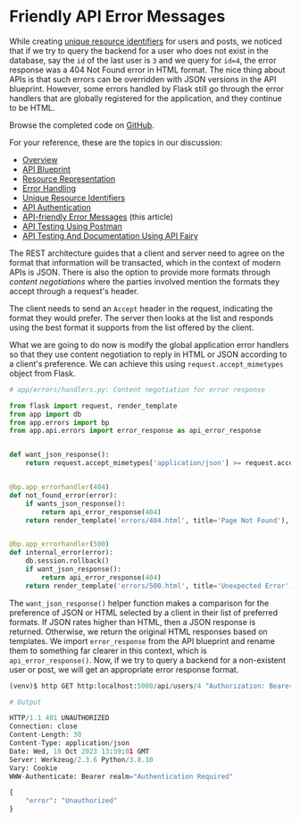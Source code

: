 # Friendly API Error Messages

While creating [unique resource identifiers](/api_flask/04_unique_resource_identifiers.md#retrieve-a-user-and-a-post) for users and posts, we noticed that if we try to query the backend for a user who does not exist in the database, say the `id` of the last user is `3` and we query for `id=4`, the error response was a 404 Not Found error in HTML format. The nice thing about APIs is that such errors can be overridden with JSON versions in the API blueprint. However, some errors handled by Flask still go through the error handlers that are globally registered for the application, and they continue to be HTML.

Browse the completed code on [GitHub](https://github.com/GitauHarrison/api_in_flask/tree/v8.0.0-api-friendly-error-response).

For your reference, these are the topics in our discussion:

- [Overview](00_overview.md)
- [API Blueprint](01_api_blueprint.md)
- [Resource Representation](02_resource_representation.md)
- [Error Handling](03_error_handling.md)
- [Unique Resource Identifiers](04_unique_resource_identifiers.md)
- [API Authentication](05_api_authentication.md)
- [API-friendly Error Messages](06_api_friendly_error_messages.md) (this article)
- [API Testing Using Postman](07_api_testing_postman.md)
- [API Testing And Documentation Using API Fairy](08_api_testing_documentation_using_api_fairy.md)


The REST architecture guides that a client and server need to agree on the format that information will be transacted, which in the context of modern APIs is JSON. There is also the option to provide more formats through _content negotiations_ where the parties involved mention the formats they accept through a request's header.

The client needs to send an `Accept` header in the request, indicating the format they would prefer. The server then looks at the list and responds using the best format it supports from the list offered by the client.

What we are going to do now is modify the global application error handlers so that they use content negotiation to reply in HTML or JSON according to a client's preference. We can achieve this using `request.accept_mimetypes` object from Flask.

```python
# app/errors/handlers.py: Content negotiation for error response

from flask import request, render_template
from app import db
from app.errors import bp
from app.api.errors import error_response as api_error_response


def want_json_response():
    return request.accept_mimetypes['application/json'] >= request.accept_mimetypes['text/html']


@bp.app_errorhandler(404)
def not_found_error(error):
    if wants_json_response():
        return api_error_response(404)
    return render_template('errors/404.html', title='Page Not Found'), 404


@bp.app_errorhandler(500)
def internal_error(error):
    db.session.rollback()
    if want_json_response():
        return api_error_response(404)
    return render_template('errors/500.html', title='Unexpected Error'), 500

```

The `want_json_response()` helper function makes a comparison for the preference of JSON or HTML selected by a client in their list of preferred formats. If JSON rates higher than HTML, then a JSON response is returned. Otherwise, we return the original HTML responses based on templates. We import `error_response` from the API blueprint and rename them to something far clearer in this context, which is `api_error_response()`. Now, if we try to query a backend for a non-existent user or post, we will get an appropriate error response format.

```python
(venv)$ http GET http:localhost:5000/api/users/4 "Authorization: Bearer S4ut_MoQzn6a8iY5yoLGGg"

# Output

HTTP/1.1 401 UNAUTHORIZED
Connection: close
Content-Length: 30
Content-Type: application/json
Date: Wed, 18 Oct 2023 13:59:01 GMT
Server: Werkzeug/2.3.6 Python/3.8.10
Vary: Cookie
WWW-Authenticate: Bearer realm="Authentication Required"

{
    "error": "Unauthorized"
}
```